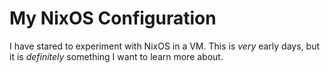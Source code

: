 # My NixOS Configuration

I have stared to experiment with NixOS in a VM. This is _very_ early days, but it is _definitely_ something I want to learn more about.



